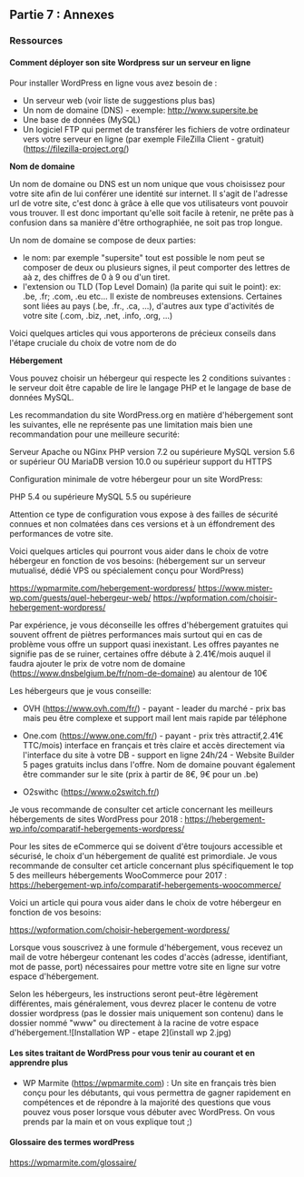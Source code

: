 ## Partie 7 : Annexes

### Ressources

#### Comment déployer son site Wordpress sur un serveur en ligne

Pour installer WordPress en ligne vous avez besoin de :
- Un serveur web (voir liste de suggestions plus bas)
- Un nom de domaine (DNS) - exemple: http://www.supersite.be
- Une base de données (MySQL)
- Un logiciel FTP qui permet de transférer les fichiers de votre ordinateur vers votre serveur en ligne (par exemple FileZilla Client - gratuit) (https://filezilla-project.org/)


**Nom de domaine**

Un nom de domaine ou DNS est un nom unique que vous choisissez pour votre site afin de lui conférer une identité sur internet. Il s'agit de l'adresse url de votre site, c'est donc à grâce à elle que vos utilisateurs vont pouvoir vous trouver. Il est donc important qu'elle soit facile à retenir, ne prête pas à confusion dans sa manière d'être orthographiée, ne soit pas trop longue.

Un nom de domaine se compose de deux parties:

* le nom: par exemple "supersite"
tout est possible le nom peut se composer de deux ou plusieurs signes, il peut comporter des lettres de aà z, des chiffres de 0 à 9 ou d'un tiret.
* l'extension ou TLD (Top Level Domain) (la parite qui suit le point): ex: .be, .fr; .com, .eu etc...
Il existe de nombreuses extensions. Certaines sont liées au pays (.be, .fr., .ca, ...), d'autres aux type d'activités de votre site (.com, .biz, .net, .info, .org, ...)

Voici quelques articles qui vous apporterons de précieux conseils dans l'étape cruciale du choix de votre nom de do


**Hébergement**

Vous pouvez choisir un hébergeur qui respecte les 2 conditions suivantes : le serveur doit être capable de lire le langage PHP et le langage de base de données MySQL.

Les recommandation du site WordPress.org en matière d'hébergement sont les suivantes, elle ne représente pas une limitation mais bien une recommandation pour une meilleure securité:

Serveur Apache ou NGinx
PHP version 7.2 ou supérieure
MySQL version 5.6 or supérieur OU MariaDB version 10.0 ou supérieur
support du HTTPS

Configuration minimale de votre hébergeur pour un site WordPress:

PHP 5.4 ou supérieure
MySQL 5.5 ou supérieure

Attention ce type de configuration vous expose à des failles de sécurité connues et non colmatées dans ces versions et à un éffondrement des performances de votre site.

Voici quelques articles qui pourront vous aider dans le choix de votre hébergeur en fonction de vos besoins: (hébergement sur un serveur mutualisé, dédié VPS ou spécialement conçu pour WordPress)

https://wpmarmite.com/hebergement-wordpress/
https://www.mister-wp.com/guests/quel-hebergeur-web/
https://wpformation.com/choisir-hebergement-wordpress/

Par expérience, je vous déconseille les offres d'hébergement gratuites qui souvent offrent de piètres performances mais surtout qui en cas de problème vous offre un support quasi inexistant. Les offres payantes ne signifie pas de se ruiner, certaines offre débute à 2.41€/mois auquel il faudra ajouter le prix de votre nom de domaine (https://www.dnsbelgium.be/fr/nom-de-domaine) au alentour de 10€


Les hébergeurs que je vous conseille:

- OVH (https://www.ovh.com/fr/) - payant - leader du marché - prix bas mais peu être complexe et support mail lent mais rapide par téléphone

- One.com (https://www.one.com/fr/) - payant - prix très attractif,2.41€ TTC/mois) interface en français et très claire et accès directement via l'interface du site à votre DB - support en ligne 24h/24 - Website Builder 5 pages gratuits inclus dans l'offre. Nom de domaine pouvant également être commander sur le site (prix à partir de 8€, 9€ pour un .be)

- O2swithc (https://www.o2switch.fr/)


Je vous recommande de consulter cet article concernant les meilleurs hébergements de sites WordPress pour 2018 : https://hebergement-wp.info/comparatif-hebergements-wordpress/

Pour les sites de eCommerce qui se doivent d'être toujours accessible et sécurisé, le choix d'un hébergement de qualité est primordiale. Je vous recommande de consulter cet article concernant plus spécifiquement le top 5 des meilleurs hébergements WooCommerce pour 2017 : https://hebergement-wp.info/comparatif-hebergements-woocommerce/


Voici un article qui poura vous aider dans le choix de votre hébergeur en fonction de vos besoins:

https://wpformation.com/choisir-hebergement-wordpress/


Lorsque vous souscrivez à une formule d'hébergement, vous recevez un mail de votre hébergeur contenant les codes d'accès (adresse, identifiant, mot de passe, port) nécessaires pour mettre votre site en ligne sur votre espace d'hébergement.

Selon les hébergeurs, les instructions seront peut-être légèrement différentes, mais généralement, vous devrez placer le contenu de votre dossier wordpress (pas le dossier mais uniquement son contenu) dans le dossier nommé "www" ou directement à la racine de votre espace d'hébergement.![Installation WP - etape 2](install wp 2.jpg)


#### Les sites traitant de WordPress pour vous tenir au courant et en apprendre plus

* WP Marmite (https://wpmarmite.com) :  Un site en français très bien conçu pour les débutants, qui vous permettra de gagner rapidement en compétences et de répondre à la majorité des questions que vous pouvez vous poser lorsque vous débuter avec WordPress. On vous prends par la main et on vous explique tout ;)


#### Glossaire des termes wordPress

https://wpmarmite.com/glossaire/
